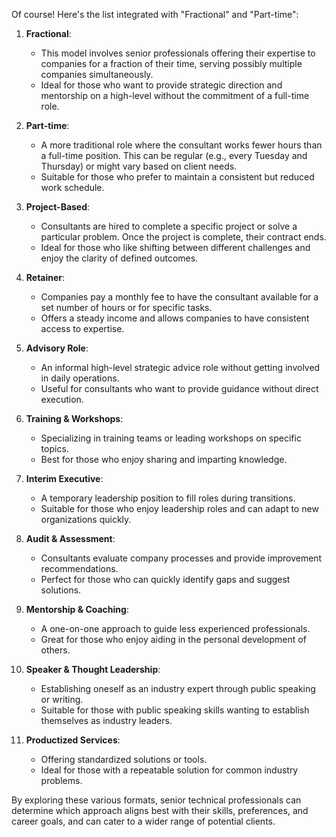 Of course! Here's the list integrated with "Fractional" and "Part-time":

1. **Fractional**:
    - This model involves senior professionals offering their expertise to companies for a fraction of their time, serving possibly multiple companies simultaneously.
    - Ideal for those who want to provide strategic direction and mentorship on a high-level without the commitment of a full-time role.

2. **Part-time**:
    - A more traditional role where the consultant works fewer hours than a full-time position. This can be regular (e.g., every Tuesday and Thursday) or might vary based on client needs.
    - Suitable for those who prefer to maintain a consistent but reduced work schedule.

3. **Project-Based**:
    - Consultants are hired to complete a specific project or solve a particular problem. Once the project is complete, their contract ends.
    - Ideal for those who like shifting between different challenges and enjoy the clarity of defined outcomes.

4. **Retainer**:
    - Companies pay a monthly fee to have the consultant available for a set number of hours or for specific tasks.
    - Offers a steady income and allows companies to have consistent access to expertise.

5. **Advisory Role**:
    - An informal high-level strategic advice role without getting involved in daily operations.
    - Useful for consultants who want to provide guidance without direct execution.

6. **Training & Workshops**:
    - Specializing in training teams or leading workshops on specific topics.
    - Best for those who enjoy sharing and imparting knowledge.

7. **Interim Executive**:
    - A temporary leadership position to fill roles during transitions.
    - Suitable for those who enjoy leadership roles and can adapt to new organizations quickly.

8. **Audit & Assessment**:
    - Consultants evaluate company processes and provide improvement recommendations.
    - Perfect for those who can quickly identify gaps and suggest solutions.

9. **Mentorship & Coaching**:
    - A one-on-one approach to guide less experienced professionals.
    - Great for those who enjoy aiding in the personal development of others.

10. **Speaker & Thought Leadership**:
    - Establishing oneself as an industry expert through public speaking or writing.
    - Suitable for those with public speaking skills wanting to establish themselves as industry leaders.

11. **Productized Services**:
    - Offering standardized solutions or tools.
    - Ideal for those with a repeatable solution for common industry problems.

By exploring these various formats, senior technical professionals can determine which approach aligns best with their skills, preferences, and career goals, and can cater to a wider range of potential clients.